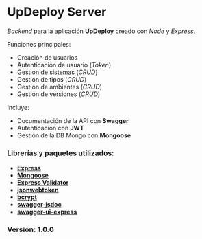 # UpDeploy Server

_Backend_ para la aplicación **UpDeploy** creado con _Node_ y _Express_.

Funciones principales:
+ Creación de usuarios
+ Autenticación de usuario (_Token_)
+ Gestión de sistemas (_CRUD_)
+ Gestión de tipos (_CRUD_)
+ Gestión de ambientes (_CRUD_)
+ Gestión de versiones (_CRUD_)

Incluye:
+ Documentación de la API con **Swagger**
+ Autenticación con **JWT**
+ Gestión de la DB Mongo con **Mongoose**

### Librerías y paquetes utilizados:
- [**Express**](https://expressjs.com/es/)
- [**Mongoose**](https://mongoosejs.com/)
- [**Express Validator**](https://express-validator.github.io/docs/)
- [**jsonwebtoken**](https://www.npmjs.com/package/jsonwebtoken)
- [**bcrypt**](https://www.npmjs.com/package/bcrypt)
- [**swagger-jsdoc**](https://www.npmjs.com/package/swagger-jsdoc)
- [**swagger-ui-express**](https://www.npmjs.com/package/swagger-ui-express)

### Versión: 1.0.0
